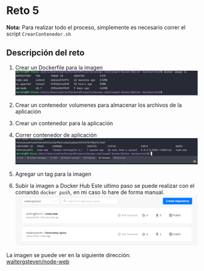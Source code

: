 # Reto 5 

**Nota:** Para realizar todo el proceso, simplemente es necesario correr el script ```CrearContenedor.sh```

## Descripción del reto

1. Crear un Dockerfile para la imagen
![Dockerfile](./images/dockerfile.png)

2. Crear un contenedor volumenes para almacenar los archivos de la aplicación
3. Crear un contenedor para la aplicación
4. Correr contenedor de aplicación
![Contenedor de aplicación](./images/contenedor.png)

5. Agregar un tag para la imagen
6. Subir la imagen a Docker Hub
Este ultimo paso se puede realizar con el comando ```docker push```, en mi caso lo hare de forma manual. <br>
![Subir imagen a Docker Hub](./images/subir.png)

La imagen se puede ver en la siguiente dirección: <br>
<a href="https://hub.docker.com/repository/docker/waltergsteven/node-web">waltergsteven/node-web</a>